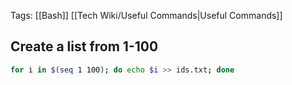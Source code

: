Tags: [[Bash]] [[Tech Wiki/Useful Commands|Useful Commands]]

## Create a list from 1-100

```Bash
for i in $(seq 1 100); do echo $i >> ids.txt; done
```

